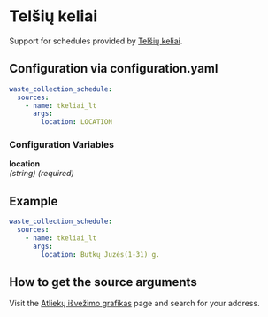 # Telšių keliai

Support for schedules provided by [Telšių keliai](https://tkeliai.lt).

## Configuration via configuration.yaml

```yaml
waste_collection_schedule:
  sources:
    - name: tkeliai_lt
      args:
        location: LOCATION
```

### Configuration Variables

**location**  
*(string) (required)*

## Example

```yaml
waste_collection_schedule:
  sources:
    - name: tkeliai_lt
      args:
        location: Butkų Juzės(1-31) g.
```

## How to get the source arguments

Visit the [Atliekų išvežimo grafikas](https://tkeliai.lt/kalendorius/) page and search for your address.